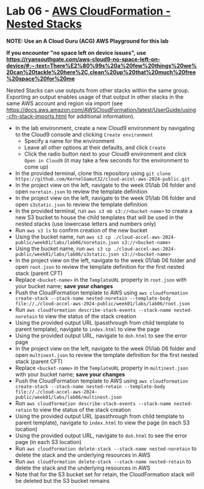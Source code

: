 # Lab 06 - [AWS CloudFormation - Nested Stacks](https://learn.acloud.guru/handson/7e6eecaa-283a-46d2-a1ad-8ec41c198250)

**NOTE: Use an A Cloud Guru (ACG) AWS Playground for this lab**

**If you encounter "no space left on device issues", use https://ryansouthgate.com/aws-cloud9-no-space-left-on-device/#:~:text=There%E2%80%99s%20a%20few%20things%20we%20can%20tackle%20here%2C,clean%20up%20that%20much%20free%20space%20for%20me**

Nested Stacks can use outputs from other stacks within the same group. Exporting an output enables usage of that output in other stacks in the same AWS account and region via import (see https://docs.aws.amazon.com/AWSCloudFormation/latest/UserGuide/using-cfn-stack-imports.html for additional information).

* In the lab environment, create a new Cloud9 environment by navigating to the Cloud9 console and clicking `Create environment`
    - Specify a name for the environment
    - Leave all other options at their defaults, and click `Create`
    - Click the radio button next to your Cloud9 environment and click `Open in Cloud9` (it may take a few seconds for the environment to come up)
* In the provided terminal, clone this repository using `git clone https://github.com/KernelGamut32/cloud-accel-aws-2024-public.git`
* In the project view on the left, navigate to the week 01/lab 06 folder and open `noretain.json` to review the template definition
* In the project view on the left, navigate to the week 01/lab 06 folder and open `s3static.json` to review the template definition
* In the provided terminal, run `aws s3 mb s3://<bucket-name>` to create a new S3 bucket to house the child templates that will be used in the nested stacks (use lowercase letters and numbers only)
* Run `aws s3 ls` to confirm creation of the new bucket
* Using the bucket name, run `aws s3 cp ./cloud-accel-aws-2024-public/week01/labs/lab06/noretain.json s3://<bucket-name>`
* Using the bucket name, run `aws s3 cp ./cloud-accel-aws-2024-public/week01/labs/lab06/s3static.json s3://<bucket-name>`
* In the project view on the left, navigate to the week 01/lab 06 folder and open `root.json` to review the template definition for the first nested stack (parent CFT)
* Replace `<bucket-name>` in the `TemplateURL` property in `root.json` with your bucket name; **save your changes**
* Push the CloudFormation template to AWS using `aws cloudformation create-stack --stack-name nested-noretain --template-body file://./cloud-accel-aws-2024-public/week01/labs/lab06/root.json`
* Run `aws cloudformation describe-stack-events --stack-name nested-noretain` to view the status of the stack creation
* Using the provided output URL (passthrough from child template to parent template), navigate to `index.html` to view the page
* Using the provided output URL, navigate to `doh.html` to see the error page
* In the project view on the left, navigate to the week 01/lab 06 folder and open `multinest.json` to review the template definition for the first nested stack (parent CFT)
* Replace `<bucket-name>` in the `TemplateURL` property in `multinest.json` with your bucket name; **save your changes**
* Push the CloudFormation template to AWS using `aws cloudformation create-stack --stack-name nested-retain --template-body file://./cloud-accel-aws-2024-public/week01/labs/lab06/multinest.json`
* Run `aws cloudformation describe-stack-events --stack-name nested-retain` to view the status of the stack creation
* Using the provided output URL (passthrough from child template to parent template), navigate to `index.html` to view the page (in each S3 location)
* Using the provided output URL, navigate to `doh.html` to see the error page (in each S3 location)
* Run `aws cloudformation delete-stack --stack-name nested-noretain` to delete the stack and the underlying resources in AWS
* Run `aws cloudformation delete-stack --stack-name nested-retain` to delete the stack and the underlying resources in AWS
* Note that for the S3 bucket set for retain, the CloudFormation stack will be deleted but the S3 bucket remains
